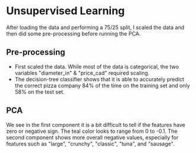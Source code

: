 # Unsupervised Learning
After loading the data and performing a 75/25 split, I scaled the data and then did some pre-processing before running the PCA.

## Pre-processing
- First scaled the data. While most of the data is categorical, the two variables "diameter_in" & "price_cad" required scaling. 
- The decision-tree classifier shows that it is able to accurately predict the correct pizza company 84% of the time on the training set and only 58% on the test set. 

## PCA
We see in the first component it is a bit difficult to tell if the features have zero or negative sign. The teal color looks to range from 0 to -0.1. 
The second component shows more overall negative values, especially for features such as "large", "crunchy", "classic", "tuna", and "sausage". 